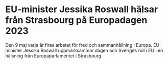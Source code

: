 # EU-minister Jessika Roswall hälsar från Strasbourg på Europadagen 2023

Den 9 maj varje år firas arbetet för fred och sammanhållning i Europa. EU-minister Jessika Roswall uppmärksammar dagen och Sveriges roll i EU i en hälsning från Europaparlamentet i Strasbourg.
